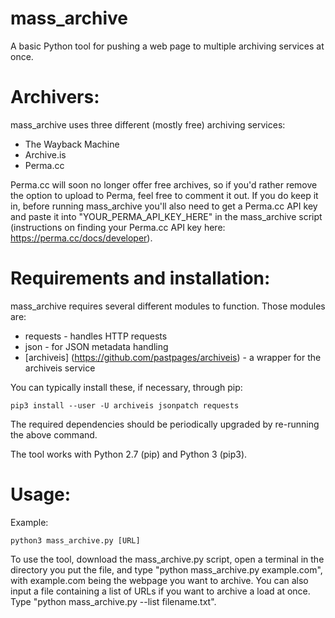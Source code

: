 # mass_archive
A basic Python tool for pushing a web page to multiple archiving services at once.

# Archivers:

mass_archive uses three different (mostly free) archiving services:

- The Wayback Machine
- Archive.is
- Perma.cc

Perma.cc will soon no longer offer free archives, so if you'd rather remove the option to upload to Perma, feel free to comment it out. If you do keep it in, before running mass_archive you'll also need to get a Perma.cc API key and paste it into "YOUR_PERMA_API_KEY_HERE" in the mass_archive script (instructions on finding your Perma.cc API key here: https://perma.cc/docs/developer). 

# Requirements and installation:

mass_archive requires several different modules to function. Those modules are:

- requests - handles HTTP requests
- json - for JSON metadata handling
- [archiveis] (https://github.com/pastpages/archiveis) - a wrapper for the archiveis service

You can typically install these, if necessary, through pip:

`pip3 install --user -U archiveis jsonpatch requests`

The required dependencies should be periodically upgraded by re-running the above command.

The tool works with Python 2.7 (pip) and Python 3 (pip3).

# Usage:

Example:

`python3 mass_archive.py [URL]`

To use the tool, download the mass_archive.py script, open a terminal in the directory you put the file, and type "python mass_archive.py example.com", with example.com being the webpage you want to archive. You can also input a file containing a list of URLs if you want to archive a load at once. Type "python mass_archive.py --list filename.txt".
